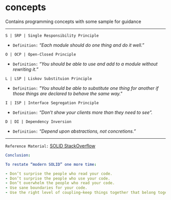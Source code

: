 # concepts
Contains programming concepts with some sample for guidance

----
`S | SRP | Single Responsibility Principle`
- `Definition:` _“Each module should do one thing and do it well.”_

`O | OCP | Open-Closed Principle`
- `Definition:` _“You should be able to use and add to a module without rewriting it.”_

`L | LSP | Liskov Substituion Principle`
- `Definition:` _"You should be able to substitute one thing for another if those things are declared to behave the same way."_

`I | ISP | Interface Segregation Principle`
- `Definition:` _“Don’t show your clients more than they need to see”._

`D | DI | Dependency Inversion`
- `Definition:` _“Depend upon abstractions, not concretions.”_ 

----

`Reference Material:`
[SOLID StackOverflow](https://stackoverflow.blog/2021/11/01/why-solid-principles-are-still-the-foundation-for-modern-software-architecture/)

```yaml
Conclusion:

To restate “modern SOLID” one more time:

- Don’t surprise the people who read your code.
- Don’t surprise the people who use your code.
- Don’t overwhelm the people who read your code.
- Use sane boundaries for your code.
- Use the right level of coupling—keep things together that belong together, and keep them apart if they belong apart.
```
